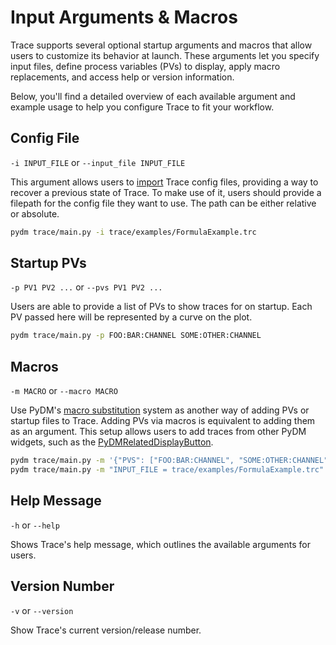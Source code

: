 # Input Arguments & Macros

Trace supports several optional startup arguments and macros that allow users to customize its behavior at launch. These arguments let you specify input files, define process variables (PVs) to display, apply macro replacements, and access help or version information.

Below, you'll find a detailed overview of each available argument and example usage to help you configure Trace to fit your workflow.


## Config File

`-i INPUT_FILE` or `--input_file INPUT_FILE`

This argument allows users to [import] Trace config files, providing a way to recover a previous state of Trace. To make use of it, users should provide a filepath for the config file they want to use. The path can be either relative or absolute.

  [import]: io.md

``` bash
pydm trace/main.py -i trace/examples/FormulaExample.trc
```


## Startup PVs

`-p PV1 PV2 ...` or `--pvs PV1 PV2 ...`

Users are able to provide a list of PVs to show traces for on startup. Each PV passed here will be represented by a curve on the plot.

``` bash
pydm trace/main.py -p FOO:BAR:CHANNEL SOME:OTHER:CHANNEL
```


## Macros

`-m MACRO` or `--macro MACRO`

Use PyDM's [macro substitution] system as another way of adding PVs or startup files to Trace. Adding PVs via macros is equivalent to adding them as an argument. This setup allows users to add traces from other PyDM widgets, such as the [PyDMRelatedDisplayButton].

  [macro substitution]: https://slaclab.github.io/pydm/tutorials/intro/macros.html
  [PyDMRelatedDisplayButton]: https://slaclab.github.io/pydm/widgets/related_display_button.html

``` bash
pydm trace/main.py -m '{"PVS": ["FOO:BAR:CHANNEL", "SOME:OTHER:CHANNEL"]}'
pydm trace/main.py -m "INPUT_FILE = trace/examples/FormulaExample.trc"
```


## Help Message

`-h` or `--help`

Shows Trace's help message, which outlines the available arguments for users.

## Version Number

`-v` or `--version`

Show Trace's current version/release number.
